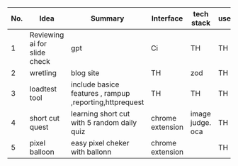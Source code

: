 | No. | Idea | Summary | Interface | tech stack |  user |   techstack |  for it | repo|
| ---- | ---- | ---- | ---- |---- |  ---- |   ---- |   ---- |   ---- |
| 1 | Reviewing ai for slide check | gpt | Ci |  TH |  TH | TH | |
| 2 | wretling | blog site | TH |  zod |  TH | TH | |
| 3 | loadtest tool | include basice features , rampup ,reporting,httprequest | TH |  TH | TH |  TH | TH | |
| 4 | short cut quest | learning short cut with 5 random daily quiz | chrome extension | image judge. oca  | TH |  TH | TH | |
| 5 | pixel balloon | easy pixel cheker with ballonn  | chrome extension |  | TH |  TH | TH | |


